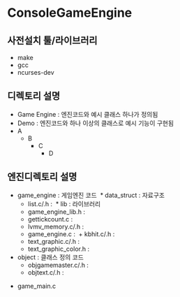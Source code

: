 # ConsoleGameEngine

## 사전설치 툴/라이브러리
* make
* gcc
* ncurses-dev

## 디렉토리 설명
* Game Engine : 엔진코드와 예시 클래스 하나가 정의됨
* Demo : 엔진코드와 하나 이상의 클래스로 예시 기능이 구현됨
* A
   * B
      * C
         * D
   
## 엔진디렉토리 설명
* game_engine : 게임엔진 코드
  * data_struct : 자료구조
    + list.c/.h : 
  * lib : 라이브러리
    + game_engine_lib.h : 
    + gettickcount.c : 
    + lvmv_memory.c/.h :
  + game_engine.c :
  + kbhit.c/.h : 
  + text_graphic.c/.h : 
  + text_graphic_color.h : 
* object : 클래스 정의 코드
  + objgamemaster.c/.h : 
  + objtext.c/.h : 
+ game_main.c
